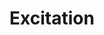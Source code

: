 ---
title: "Excitation"

categories: ['']

tags: ['Excitation']

arwords: 'الاستثارة'

arexps: []

enwords: ['Excitation']

enexps: []

arlexicons: 'ث'

enlexicons: 'E'

authors: ['Ruqayya Roshdy']

translators: ['X']

citations: 'تطبيقات أساسية في المعالجة الآلية للغة العربية'

sources: 'مركز الملك عبدالله بن عبدالعزيز الدولي لخدمة اللغة العربية'

slug: ""
---